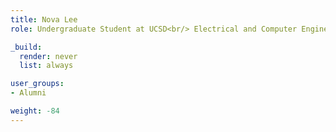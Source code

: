 ```yaml
---
title: Nova Lee
role: Undergraduate Student at UCSD<br/> Electrical and Computer Engineering

_build:
  render: never
  list: always

user_groups:
- Alumni

weight: -84
---
```

